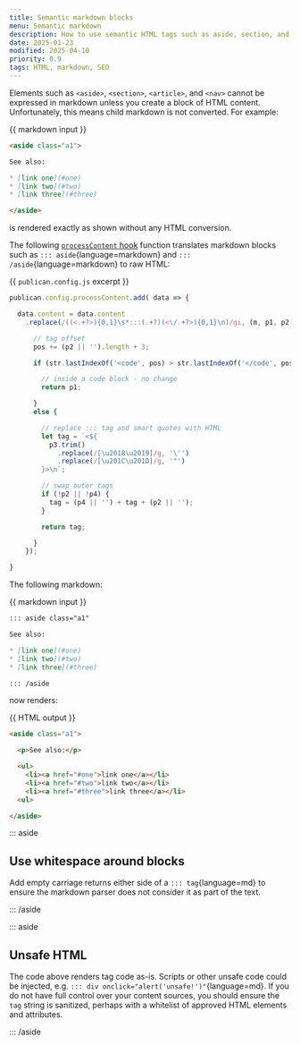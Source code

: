 ```yaml
---
title: Semantic markdown blocks
menu: Semantic markdown
description: How to use semantic HTML tags such as aside, section, and article in markdown blocks.
date: 2025-01-23
modified: 2025-04-10
priority: 0.9
tags: HTML, markdown, SEO
---
```


Elements such as `<aside>`, `<section>`, `<article>`, and `<nav>` cannot be expressed in markdown unless you create a block of HTML content. Unfortunately, this means child markdown is not converted. For example:

{{ markdown input }}
```md
<aside class="a1">

See also:

* [link one](#one)
* [link two](#two)
* [link three](#three)

</aside>
```

is rendered exactly as shown without any HTML conversion.

The following [`processContent` hook](--ROOT--docs/reference/event-functions/#processcontent) function translates markdown blocks such as `::: aside`{language=markdown} and `::: /aside`{language=markdown} to raw HTML:

{{ `publican.config.js` excerpt }}
```js
publican.config.processContent.add( data => {

  data.content = data.content
    .replace(/((<.+?>){0,1}\s*:::(.+?)(<\/.+?>){0,1}\n)/gi, (m, p1, p2, p3, p4, pos, str) => {

      // tag offset
      pos += (p2 || '').length + 3;

      if (str.lastIndexOf('<code', pos) > str.lastIndexOf('</code', pos)) {

        // inside a code block - no change
        return p1;

      }
      else {

        // replace ::: tag and smart quotes with HTML
        let tag = `<${
          p3.trim()
            .replace(/[\u2018\u2019]/g, '\'')
            .replace(/[\u201C\u201D]/g, '"')
        }>\n`;

        // swap outer tags
        if (!p2 || !p4) {
          tag = (p4 || '') + tag + (p2 || '');
        }

        return tag;

      }
    });

}
```

The following markdown:

{{ markdown input }}
```md
::: aside class="a1"

See also:

* [link one](#one)
* [link two](#two)
* [link three](#three)

::: /aside
```

now renders:

{{ HTML output }}
```html
<aside class="a1">

  <p>See also:</p>

  <ul>
    <li><a href="#one">link one</a></li>
    <li><a href="#two">link two</a></li>
    <li><a href="#three">link three</a></li>
  <ul>

</aside>
```

::: aside

## Use whitespace around blocks

Add empty carriage returns either side of a `::: tag`{language=md} to ensure the markdown parser does not consider it as part of the text.

::: /aside

::: aside

## Unsafe HTML

The code above renders tag code as-is. Scripts or other unsafe code could be injected, e.g. `::: div onclick="alert('unsafe!')"`{language=md}. If you do not have full control over your content sources, you should ensure the `tag` string is sanitized, perhaps with a whitelist of approved HTML elements and attributes.

::: /aside
